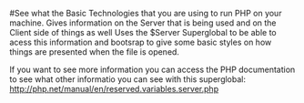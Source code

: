 #See what the Basic Technologies that you are using to run PHP on your machine.
Gives information on the Server that is being used and on the Client side of things as well 
Uses the $Server Superglobal to be able to acess this information and bootsrap to give some basic styles on how things are presented when the file is opened.

If you want to see more information you can access the PHP documentation to see what other informatio you can see with this superglobal:  http://php.net/manual/en/reserved.variables.server.php 